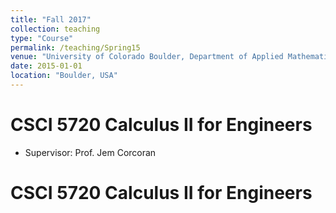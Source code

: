 ```yaml
---
title: "Fall 2017"
collection: teaching
type: "Course"
permalink: /teaching/Spring15
venue: "University of Colorado Boulder, Department of Applied Mathematics"
date: 2015-01-01
location: "Boulder, USA"
---
```


CSCI 5720 Calculus II for Engineers
======
* Supervisor: Prof. Jem Corcoran


CSCI 5720 Calculus II for Engineers
======



